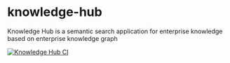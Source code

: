 # knowledge-hub
Knowledge Hub is a semantic search application for enterprise knowledge based on enterprise knowledge graph

[![Knowledge Hub CI](https://github.com/vik-koch/knowledge-hub/actions/workflows/knowledge-hub.yml/badge.svg)](https://github.com/vik-koch/knowledge-hub/actions/workflows/knowledge-hub.yml)